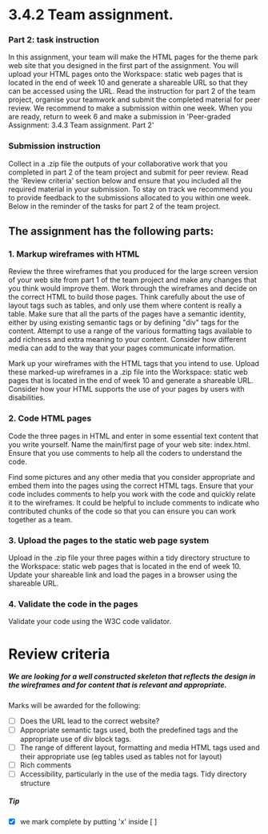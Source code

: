 # 3.4.2 Team assignment. 
### Part 2: task instruction
In this assignment, your team will make the HTML pages for the theme park web site that you designed in the first part of the assignment. You will upload your HTML pages onto the Workspace: static web pages that is located in the end of week 10 and generate a shareable URL so that they can be accessed using the URL. Read the instruction for part 2 of the team project, organise your teamwork and submit the completed material for peer review. We recommend to make a submission within one week. When you are ready, return to week 6 and make a submission in 'Peer-graded Assignment: 3.4.3 Team assignment. Part 2'  

### Submission instruction

Collect in a .zip file the outputs of your collaborative work that you completed in part 2 of the team project  and submit for peer review. Read the 'Review criteria' section below and ensure that you included all the required material in your submission. To stay on track we recommend you to provide feedback to the submissions allocated to you within one week. Below in the reminder of the tasks for part 2 of the team project.

## The assignment has the following parts:

### 1. Markup wireframes with HTML

Review the three wireframes that you produced for the large screen version of your web site from part 1 of the team project and make any changes that you think would improve them. Work through the wireframes and decide on the correct HTML to build those pages. Think carefully about the use of layout tags such as tables, and only use them where content is really a table. Make sure that all the parts of the pages have a semantic identity, either by using existing semantic tags or by defining "div" tags for the content. Attempt to use a range of the various formatting tags available to add richness and extra meaning to your content. Consider how different media can add to the way that your pages communicate information.

Mark up your wireframes with the HTML tags that you intend to use. Upload these marked-up wireframes in a .zip file into the Workspace: static web pages that is located in the end of week 10  and generate a shareable URL. Consider how your HTML supports the use of your pages by users with disabilities.

### 2. Code HTML pages

Code the three pages in HTML and enter in some essential text content that you write yourself. Name the main/first page of your web site: index.html. Ensure that you use comments to help all the coders to understand the code.

Find some pictures and any other media that you consider appropriate and embed them into the pages using the correct HTML tags. Ensure that your code includes comments to help you work with the code and quickly relate it to the wireframes. It could be helpful to include comments to indicate who contributed chunks of the code so that you can ensure you can work together as a team.

### 3. Upload the pages to the static web page system

Upload in the .zip file your three pages within a tidy directory structure to the Workspace: static web pages that is located in the end of week 10. Update your shareable link and load the pages in a browser using the shareable URL.

### 4. Validate the code in the pages
Validate your code using the W3C code validator.

# Review criteria
 
##### We are looking for a well constructed skeleton that reflects the design in the wireframes and for content that is relevant and appropriate.

Marks will be awarded for the following:

- [ ] Does the URL lead to the correct website? 
- [ ] Appropriate semantic tags used, both the predefined tags and the appropriate use of div block tags.  
- [ ] The range of different layout, formatting and media HTML tags used and their appropriate use (eg tables used as tables not for layout)  
- [ ] Rich comments  
- [ ] Accessibility, particularly in the use of the media tags.   Tidy directory structure  

##### Tip
- [x] we mark complete by putting 'x' inside [ ]
